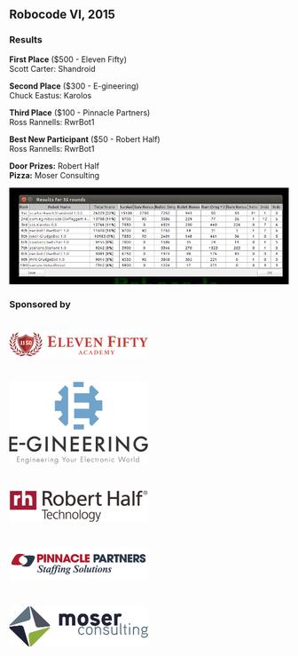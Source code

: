 ## Robocode VI, 2015

### Results
**First Place** ($500 - Eleven Fifty)  
Scott Carter: Shandroid

**Second Place** ($300 - E-gineering)  
Chuck Eastus: Karolos

**Third Place** ($100 - Pinnacle Partners)  
Ross Rannells: RwrBot1

**Best New Participant** ($50 - Robert Half)  
Ross Rannells: RwrBot1

**Door Prizes:** Robert Half  
**Pizza:** Moser Consulting  

![More Details](img/robocode6.jpeg)

### Sponsored by

# [![Eleven Fifty][1150_logo]][1150]  

# [![E-gineering][egineering_logo]][egineering]

# [![Robert Half Technology][rht_logo]][rht]  

# [![Pinnacle Partners][pinnacle_logo]][pinnacle]  

# [![Moser Consulting][moser_logo]][moser]

[1150]: https://elevenfifty.com/
[1150_logo]: /sponsors/elevenfifty.png

[rht]: http://www.roberthalf.com/indianapolis/technology-it
[rht_logo]: /sponsors/roberthalf.jpg

[pinnacle]: http://www.partnersinstaffing.com/
[pinnacle_logo]: /sponsors/pinnacle.png

[moser]: http://www.moserit.com/
[moser_logo]: /sponsors/moser.png

[egineering]: http://www.e-gineering.com/
[egineering_logo]: /sponsors/e-gineering.jpg
